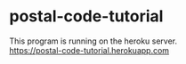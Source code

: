 # postal-code-tutorial

This program is running on the heroku server.  
https://postal-code-tutorial.herokuapp.com